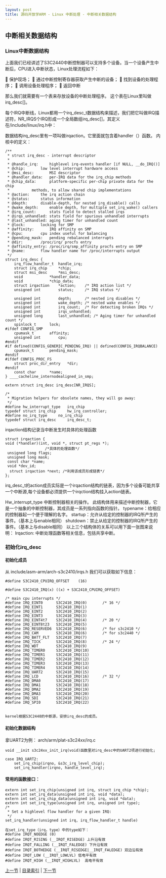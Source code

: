 ```yaml
---
layout: post
title: 源码开放学ARM - Linux 中断处理 - 中断相关数据结构
---
```


## 中断相关数据结构

### Linux中断数据结构

上面我们已经讲述了S3C2440中断控制器可以支持多个设备。当一个设备产生中断后，CPU进入中断状态，Linux处理流程如下：

	保护现场；
	通过中断控制寄存器获取产生中断的设备；
	找到设备的处理程序；
	调用设备处理程序；
	返回中断

那么我们就需要有一个表来存放设备的中断处理程序。
这个表在Linux里叫做irq_desc[]。

每个IRQ中断线，Linux都用一个irq_desc_t数据结构来描述，我们把它叫做IRQ描述符，NR_IRQS个IRQ形成一个全局数组irq_desc[]，其定义在/include/linux/irq.h中：

数据结构irq_desc里有一项叫做irqaction。它里面就包含着handler（）函数。
内核中的定义：

	/**
	 * struct irq_desc - interrupt descriptor
	 *
	 * @handle_irq:		highlevel irq-events handler [if NULL, __do_IRQ()]
	 * @chip:		low level interrupt hardware access
	 * @msi_desc:		MSI descriptor
	 * @handler_data:	per-IRQ data for the irq_chip methods
	 * @chip_data:		platform-specific per-chip private data for the chip
	 *			methods, to allow shared chip implementations
	 * @action:		the irq action chain
	 * @status:		status information
	 * @depth:		disable-depth, for nested irq_disable() calls
	 * @wake_depth:		enable depth, for multiple set_irq_wake() callers
	 * @irq_count:		stats field to detect stalled irqs
	 * @irqs_unhandled:	stats field for spurious unhandled interrupts
	 * @last_unhandled:	aging timer for unhandled count
	 * @lock:		locking for SMP
	 * @affinity:		IRQ affinity on SMP
	 * @cpu:		cpu index useful for balancing
	 * @pending_mask:	pending rebalanced interrupts
	 * @dir:		/proc/irq/ procfs entry
	 * @affinity_entry:	/proc/irq/smp_affinity procfs entry on SMP
	 * @name:		flow handler name for /proc/interrupts output
	 */
	struct irq_desc {
		irq_flow_handler_t	handle_irq;
		struct irq_chip		*chip;
		struct msi_desc		*msi_desc;
		void			*handler_data;
		void			*chip_data;
		struct irqaction	*action;	/* IRQ action list */
		unsigned int		status;		/* IRQ status */

		unsigned int		depth;		/* nested irq disables */
		unsigned int		wake_depth;	/* nested wake enables */
		unsigned int		irq_count;	/* For detecting broken IRQs */
		unsigned int		irqs_unhandled;
		unsigned long		last_unhandled;	/* Aging timer for unhandled count */
		spinlock_t		lock;
	#ifdef CONFIG_SMP
		cpumask_t		affinity;
		unsigned int		cpu;
	#endif
	#if defined(CONFIG_GENERIC_PENDING_IRQ) || defined(CONFIG_IRQBALANCE)
		cpumask_t		pending_mask;
	#endif
	#ifdef CONFIG_PROC_FS
		struct proc_dir_entry	*dir;
	#endif
		const char		*name;
	} ____cacheline_internodealigned_in_smp;

	extern struct irq_desc irq_desc[NR_IRQS];

	/*
	 * Migration helpers for obsolete names, they will go away:
	 */
	#define hw_interrupt_type	irq_chip
	typedef struct irq_chip		hw_irq_controller;
	#define no_irq_type		no_irq_chip
	typedef struct irq_desc		irq_desc_t;


 

irqaction结构记录当中断发生时具体的处理函数

	struct irqaction {
	void (*handler)(int, void *, struct pt_regs *);
				      /*具体的处理函数*/
	 unsigned long flags;
	 unsigned long mask;
	 const char *name;
	 void *dev_id;
	  struct irqaction *next; /*利用该成员形成链表*/
	};

irq_desc_t的action成员实际是一个irqaction结构的链表，因为多个设备可能共享一个中断源,每个设备都必须提供一个irqction结构挂入action链表。


Hw_interrupt_type 中断控制器相关的操作。
此结构体用来描述中断控制器，它是一个抽象的中断控制器，其成员是一系列指向函数的指针。
typename：给相应的控制器起一个便于理解的名字。
startup：允许从给定的控制器的IRQ所产生的事件。（基本上与enable相同）
shutdown：禁止从给定的控制器的IRQ所产生的事件。（基本上与disable相同）
以上三个结构体的关系可以用下面一张图来说明：
Irqaction: 中断处理函数等相关信息，包括共享中断。 
 
### 初始化irq_desc

#### 初始化成员
从 include/asm-arm/arch-s3c2410/irqs.h
我们可以获取如下信息：

	#define S3C2410_CPUIRQ_OFFSET    (16)

	#define S3C2410_IRQ(x) ((x) + S3C2410_CPUIRQ_OFFSET)

	/* main cpu interrupts */
	#define IRQ_EINT0      S3C2410_IRQ(0)       /* 16 */
	#define IRQ_EINT1      S3C2410_IRQ(1)
	#define IRQ_EINT2      S3C2410_IRQ(2)
	#define IRQ_EINT3      S3C2410_IRQ(3)
	#define IRQ_EINT4t7    S3C2410_IRQ(4)       /* 20 */
	#define IRQ_EINT8t23   S3C2410_IRQ(5)
	#define IRQ_RESERVED6  S3C2410_IRQ(6)       /* for s3c2410 */
	#define IRQ_CAM        S3C2410_IRQ(6)       /* for s3c2440 */
	#define IRQ_BATT_FLT   S3C2410_IRQ(7)
	#define IRQ_TICK       S3C2410_IRQ(8)       /* 24 */
	#define IRQ_WDT        S3C2410_IRQ(9)
	#define IRQ_TIMER0     S3C2410_IRQ(10)
	#define IRQ_TIMER1     S3C2410_IRQ(11)
	#define IRQ_TIMER2     S3C2410_IRQ(12)
	#define IRQ_TIMER3     S3C2410_IRQ(13)
	#define IRQ_TIMER4     S3C2410_IRQ(14)
	#define IRQ_UART2      S3C2410_IRQ(15)
	#define IRQ_LCD        S3C2410_IRQ(16)      /* 32 */
	#define IRQ_DMA0       S3C2410_IRQ(17)
	#define IRQ_DMA1       S3C2410_IRQ(18)
	#define IRQ_DMA2       S3C2410_IRQ(19)
	#define IRQ_DMA3       S3C2410_IRQ(20)
	#define IRQ_SDI        S3C2410_IRQ(21)
	#define IRQ_SPI0       S3C2410_IRQ(22)


    kernel根据S3C2440的中断源，安排irq_desc的成员。

#### 初始化数据结构
拿UART2为例：
	arch/arm/plat-s3c24xx/irq.c

	void __init s3c24xx_init_irq(void)函数里对irq_desc中的UART2项进行初始化;

	case IRQ_UART2:
		set_irq_chip(irqno, &s3c_irq_level_chip);
		set_irq_handler(irqno, handle_level_irq);

#### 常用的函数接口：

	extern int set_irq_chip(unsigned int irq, struct irq_chip *chip);
	extern int set_irq_data(unsigned int irq, void *data);
	extern int set_irq_chip_data(unsigned int irq, void *data);
	extern int set_irq_type(unsigned int irq, unsigned int type);
	/*
	 * Set a highlevel flow handler for a given IRQ:
	 */
	set_irq_handler(unsigned int irq, irq_flow_handler_t handle)

	在set_irq_type（irq，type）中的type如下：
	#define IRQT_NOEDGE (0)
	#define IRQT_RISING (__IRQT_RISEDGE) 上升沿有效
	#define IRQT_FALLING (__IRQT_FALEDGE) 下升沿有效
	#define IRQT_BOTHEDGE (__IRQT_RISEDGE|__IRQT_FALEDGE) 双边沿有效
	#define IRQT_LOW (__IRQT_LOWLVL) 低电平有效
	#define IRQT_HIGH (__IRQT_HIGHLVL)  高电平有效

	

[上一节](chp105-1.html)  |  [目录索引](../index.html)  |  [下一节](chp105-3.html)
